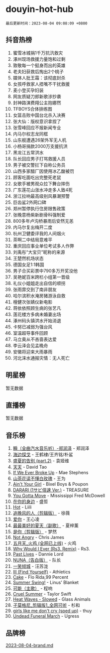 # douyin-hot-hub

`最后更新时间：2023-08-04 09:08:09 +0800`

## 抖音热榜

1. 蜜雪冰城捐1千万抗汛救灾
1. 涿州现场救援力量饱和过剩
1. 致敬每一个挺身而出的英雄
1. 老夫妇获救后掏出2个桃子
1. 媒体人批王霜：该彻底封杀
1. 女孩呼救家人捂嘴不干扰救援
1. 麦小登买孕妇装
1. 网友质疑刀郎新歌涉抄袭
1. 封神路演费翔公主抱娜然
1. TFBOYS合体排练图
1. 女篮击败中国台北杀入决赛
1. 张大仙：版权意识拿捏了
1. 张雪峰回应不报新闻专业
1. 内马尔权志龙同框
1. 山东舰遭遇26架外军无人机
1. 小杨哥捐款2000万支援抗洪
1. 黑龙江五常洪水
1. 队长回应男子打骂救援人员
1. 男子被交警拦下自称公务员
1. 山西多家醋厂因使用冰乙酸被罚
1. 顾客吃面吃出完整死老鼠
1. 女歌手被男观众拉下舞台摔伤
1. 广东莲花山涨水冲走多人致4死
1. 浙江拉响最高级别风暴潮预警
1. 巨齿鲨2外网口碑
1. 郑州暂停执行住房限售政策
1. 张晚意杨紫新剧骨科强制爱
1. 800多年卢沟桥暴雨后安然无恙
1. 内马尔复出梅开二度
1. 杭州卫健委评我的人间烟火
1. 茶啊二中结局意难平
1. 重庆回应事业单位考试多人作弊
1. 刘禹彤“大宝贝”昵称的来源
1. 王楚然机场状态
1. 德国女足1:1韩国
1. 男子合买彩票中790多万开奖没他
1. 吴艳妮百米跨栏小组第一晋级
1. 礼仪小姐姐走出自信的顺拐
1. 张雨霏交到了南非朋友
1. 哈尔滨积水淹房猪游泳自救
1. 檀健次张婧仪新电影
1. 蒋依依照顾生病的张艺凡
1. 莲花楼方多病未婚妻出场
1. 涿州码头镇洪水开始消退
1. 卡努已减弱为强台风
1. 室温超导事件回顾
1. 马立奥从不吝啬表达爱
1. 李云泽会见孟晚舟
1. 安徽将迎来大雨暴雨
1. 河北涞水通报灾情：无人死亡

## 明星榜

暂无数据

## 直播榜

暂无数据

## 音乐榜

1. [瞬（全曲汽水音乐听）-郑润泽](https://sf6-cdn-tos.douyinstatic.com/obj/tos-cn-ve-2774/o4Vb9eJZClCZTnRQYy0BRSeHGrDtrkrQgIBvQt) - 郑润泽
1. [海边探戈](https://sf3-cdn-tos.douyinstatic.com/obj/tos-cn-ve-2774/os9gE0VQCGqt6VQkZDyBBYvfSDY0QFe3vVmubn) - 王鹤棣/王齐铭/朴鲨
1. [盛夏的告别 (part.2)](https://sf6-cdn-tos.douyinstatic.com/obj/tos-cn-ve-2774/o4fZOFNyVBU1AUyOhNq0CsjAoouNMPY1WXwwIz) - 袁娅维
1. [天天](https://sf3-cdn-tos.douyinstatic.com/obj/tos-cn-ve-2774/6b075c4856e34a60a1ef022c4a80dec5) - David Tao
1. [If We Ever Broke Up](https://sf6-cdn-tos.douyinstatic.com/obj/tos-cn-ve-2774/o8onj5HDk0ImtBmO0URBfeyCDXQJMYkQ1gb8Zy) - Mae Stephens
1. [山茶花读不懂白玫瑰](https://sf3-cdn-tos.douyinstatic.com/obj/tos-cn-ve-2774/osfn8B7DktrRHEPJgPCfDbw7QDQEkwC16BxZg9) - 王为
1. [Ain't Your Girl](https://sf3-cdn-tos.douyinstatic.com/obj/tos-cn-ve-2774/3c051e231f0e4668b9039529290acfad) - Bixel Boys & Poupon
1. [DARARI (1サビ倍速 Ver.)](https://sf3-cdn-tos.douyinstatic.com/obj/tos-cn-ve-2774/4176f3bb6e03443f8f26920dcf1676de) - TREASURE
1. [You Gotta Move](https://sf6-cdn-tos.douyinstatic.com/obj/tos-cn-ve-2774/a2b672af67514106b25cdfd6f1a8aad2) - Mississippi Fred McDowell
1. [在你的身边](https://sf6-cdn-tos.douyinstatic.com/obj/tos-cn-ve-2774/9dce2ee6c9f84c17a6d68458730d7ae8) - 盛哲
1. [Hot](https://sf6-cdn-tos.douyinstatic.com/obj/tos-cn-ve-2774/a63be641febf4335a8996c8a877dee1c) - Liili
1. [追晚风的人（剪辑版）](https://sf3-cdn-tos.douyinstatic.com/obj/tos-cn-ve-2774/560835060af84ac29cd5c12e2a98f7eb) - 徐薇
1. [爱你](https://sf6-cdn-tos.douyinstatic.com/obj/tos-cn-ve-2774/738d8b240f1e4519b44cf31c84e02e24) - 王心凌
1. [最最美好的夏天（副歌）](https://sf6-cdn-tos.douyinstatic.com/obj/tos-cn-ve-2774/o4FMghDLZkPIkCutdrsXlbTHcaZztBfeCp9AFS) - 夏梓薰
1. [是你（剪辑版）](https://sf6-cdn-tos.douyinstatic.com/obj/tos-cn-ve-2774/46019dae783c4c969944217fe1cfafc4) - 梦然
1. [Not Angry](https://sf6-cdn-tos.douyinstatic.com/obj/tos-cn-ve-2774/651f30a826dc43cbb6becf6b048f9541) - Chris James
1. [五月天_火鸡 (全网已上线)](https://sf3-cdn-tos.douyinstatic.com/obj/tos-cn-ve-2774/oEtOMSQZstjlJ4nfBEgeqN29IbWjkmDBrFtF2C) - 火鸡
1. [Why Would I Ever (Rs3. Remix)](https://sf6-cdn-tos.douyinstatic.com/obj/tos-cn-ve-2774/oQNX0xZhO8IXeCRjCJQUZzkfQNLi2ItDAzEBgz) - Rs3.
1. [Past Lives](https://sf3-cdn-tos.douyinstatic.com/obj/tos-cn-ve-2774/ogYlDILYgrSZCgt2kWw2yf8etMBNQ1baBy7ono) - Dannie Lord
1. [NUNA（告白版）](https://sf6-cdn-tos.douyinstatic.com/obj/tos-cn-ve-2774/a65828cbd8ce41a78a430a58b49f4feb) - 队长
1. [ 一笑倾城](https://sf6-cdn-tos.douyinstatic.com/obj/tos-cn-ve-2774/cb539248cc6e4add8fdc39683808c267) - 汪苏泷
1. [III (Find Yourself)](https://sf3-cdn-tos.douyinstatic.com/obj/tos-cn-ve-2774/3b9e482a6da74de29fd5e2440e4373b4) - Athletics
1. [Cake](https://sf6-cdn-tos.douyinstatic.com/obj/tos-cn-ve-2774/3545db16eba4434c853ab891b2b752af) - Flo Rida,99 Percent
1. [Summer Swing!](https://sf6-cdn-tos.douyinstatic.com/obj/tos-cn-ve-2774/o4OXw1ebzHDNqgDCCen3XY8fourbAFJIRO91Ua) - Linus' Blanket
1. [可能（主歌）](https://sf6-cdn-tos.douyinstatic.com/obj/tos-cn-ve-2774/f4ff308363e14823a02b84fe41ce7469) - 程响
1. [Cruel Summer](https://sf6-cdn-tos.douyinstatic.com/obj/tos-cn-ve-2774/b35ad770e6d4495abefaa493fa46b555) - Taylor Swift
1. [Heat Waves - Slowed](https://sf6-cdn-tos.douyinstatic.com/obj/tos-cn-ve-2774/33ae40aabc74454290a7455b79ee70f6) - Glass Animals
1. [子莫格尼_剪辑版1_全网可听](https://sf6-cdn-tos.douyinstatic.com/obj/tos-cn-ve-2774/okgjBiZZDqmeFfACngDQ48okZJ9knBMDtbwo8Q) - 杉和
1. [girls like me don't cry (sped up)](https://sf6-cdn-tos.douyinstatic.com/obj/tos-cn-ve-2774/oYoALuZBJqhz3LCJO1isaTN7WNAfdXhywIUMSg) - thuy
1. [Undead Funeral March](https://sf3-cdn-tos.douyinstatic.com/obj/tos-cn-ve-2774/3b2008ca604a4559b341e8583e6ce0fc) - Ugress

## 品牌榜

[2023-08-04-brand.md](2023-08-04-brand.md)
